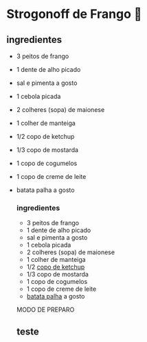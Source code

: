# Strogonoff de Frango :chicken:

##  ingredientes







- 3 peitos de frango

- 1 dente de alho picado

- sal e pimenta a gosto

- 1 cebola picada

- 2 colheres (sopa) de maionese

- 1 colher de manteiga

- 1/2 copo de ketchup

- 1/3 copo de mostarda

- 1 copo de cogumelos

- 1 copo de creme de leite

- batata palha a gosto

  ###  ingredientes

  

  

  - 3 peitos de frango
  - 1 dente de alho picado
  - sal e pimenta a gosto
  - 1 cebola picada
  - 2 colheres (sopa) de maionese
  - 1 colher de manteiga
  - 1/2 [copo de ketchup](https://blog.tudogostoso.com.br/cardapios/ketchup-caseiro/)
  - 1/3 copo de mostarda
  - 1 copo de cogumelos
  - 1 copo de creme de leite
  - [batata palha](https://blog.tudogostoso.com.br/cardapios/receitas-faceis/receitas-com-batata-palha/) a gosto

  MODO DE PREPARO

  ## teste

  
